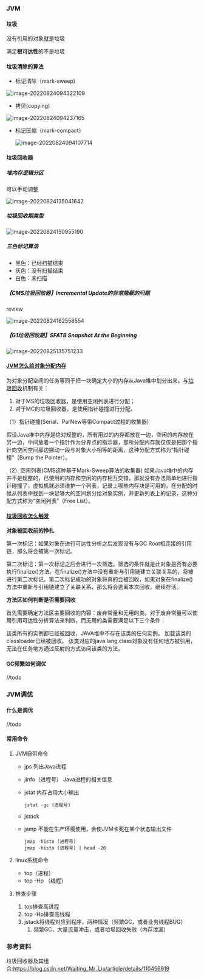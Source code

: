 ### JVM

#### 垃圾

没有引用的对象就是垃圾

满足**根可达性**的不是垃圾

#### 垃圾清除的算法

- 标记清除（mark-sweep)

![image-20220824094322109](https://raw.githubusercontent.com/niusb/picGo/main/img/image-20220824094322109.png)

- 拷贝(copying)

![image-20220824094237165](https://raw.githubusercontent.com/niusb/picGo/main/img/image-20220824094237165.png)

- 标记压缩（mark-compact）

  ![image-20220824094107714](https://raw.githubusercontent.com/niusb/picGo/main/img/image-20220824094107714.png)

#### 垃圾回收器

##### 堆内存逻辑分区

可以手动调整

![image-20220824135041642](https://raw.githubusercontent.com/niusb/picGo/main/img/image-20220824135041642.png)

##### 垃圾回收期类型

![image-20220824150955190](https://raw.githubusercontent.com/niusb/picGo/main/img/image-20220824150955190.png)

##### 三色标记算法

- 黑色：已经扫描结束
- 灰色：没有扫描结束
- 白色：未扫描

##### 【CMS垃圾回收器】Incremental Update的非常隐蔽的问题

review

![image-20220824162558554](https://raw.githubusercontent.com/niusb/picGo/main/img/image-20220824162558554.png)

##### 【G1垃圾回收期】SFATB Snapshot At the Beginning

![image-20220825135751233](https://raw.githubusercontent.com/niusb/picGo/main/img/image-20220825135751233.png)

#### [JVM怎么给对象分配内存](https://blog.csdn.net/qq_37735779/article/details/124620252)

为对象分配空间的任务等同于把一块确定大小的内存从Java堆中划分出来。与[垃圾回收](https://so.csdn.net/so/search?q=垃圾回收&spm=1001.2101.3001.7020)机制有关：

1. 对于MS的垃圾回收器，是使用空闲列表进行分配；
2. 对于MC的垃圾回收器，是使用指针碰撞进行分配。

（1）指针碰撞(Serial、ParNew等带Compact过程的收集器)

假设Java堆中内存是绝对规整的，所有用过的内存都放在一边，空闲的内存放在另一边，中间放着一个指针作为分界点的指示器，那所分配内存就仅仅是把那个指针向空闲空间那边挪动一段与对象大小相等的距离，这种分配方式称为“指针碰撞”（Bump the Pointer）。

（2）空闲列表(CMS这种基于Mark-Sweep算法的收集器)
如果Java堆中的内存并不是规整的，已使用的内存和空闲的内存相互交错，那就没有办法简单地进行指针碰撞了，虚拟机就必须维护一个列表，记录上哪些内存块是可用的，在分配的时候从列表中找到一块足够大的空间划分给对象实例，并更新列表上的记录，这种分配方式称为“空闲列表”（Free List）。

#### [垃圾回收怎么触发](https://blog.csdn.net/weixin_41643257/article/details/122870691)

**对象被回收前的挣扎**

第一次标记：如果对象在进行可达性分析之后发现没有与GC Root相连接的引用链，那么将会被第一次标记。

第二次标记：第一次标记之后会进行一次筛选，筛选的条件就是此对象是否有必要执行finalize()方法。在finalize()方法中没有重新与引用链建立关联关系的，将被进行第二次标记。第二次标记成功的对象将真的会被回收，如果对象在finalize()方法中重新与引用链建立了关联关系，那么将会逃离本次回收，继续存活。

**方法区如何判断是否需要回收**

首先需要确定方法区主要回收的内容：废弃常量和无用的类。对于废弃常量可以使用引用可达性分析算法来判断，而无用的类需要满足以下三个条件：

该类所有的实例都已经被回收，JAVA堆中不存在该类的任何实例。
加载该类的classloader已经被回收。
该类对应的java.lang.class对象没有任何地方被引用，无法在任务地方通过反射的方式访问该类的方法。

#### GC频繁如何调优

//todo



### JVM调优

#### 什么是调优

//todo

#### 常用命令

1. JVM自带命令

   - jps 列出Java进程

   - jinfo（进程号） Java进程的相关信息

   - jstat  内存占用大小输出

     ```
     jstat -gc (进程号)
     ```

   - jstack

     
     
   - jamp 不能在生产环境使用，会使JVM卡死在某个状态输出文件

     ```
     jmap -histo (进程号)
     jmap -histo (进程号) | head -20
     ```

2. linux系统命令

   - top（进程）
   - top -Hp （线程）

3. 排查步骤

   1. top排查高进程
   2. top -Hp排查高线程
   3. jstack将线程对应到程序，两种情况（频繁GC，或者业务线程BUG）
      1. 频繁GC，大量流量冲击，或者垃圾回收失败（内存泄漏）





### 参考资料

垃圾回收器及其组合:https://blog.csdn.net/Waiting_Mr_Liu/article/details/110456919